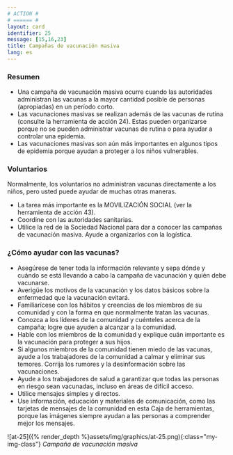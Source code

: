 ```yaml
---
# ACTION #
# ====== #
layout: card
identifier: 25
message: [15,16,23]
title: Campañas de vacunación masiva
lang: es
---
```


### Resumen

- Una campaña de vacunación masiva ocurre cuando las autoridades administran las vacunas a la mayor cantidad posible de personas (apropiadas) en un período corto.
- Las vacunaciones masivas se realizan además de las vacunas de rutina (consulte la herramienta de acción 24). Estas pueden organizarse porque no se pueden administrar vacunas de rutina o para ayudar a controlar una epidemia.
- Las vacunaciones masivas son aún más importantes en algunos tipos de epidemia porque ayudan a proteger a los niños vulnerables.

### Voluntarios

Normalmente, los voluntarios no administran vacunas directamente a los niños, pero usted puede ayudar de muchas otras maneras.
- La tarea más importante es la MOVILIZACIÓN SOCIAL (ver la herramienta de acción 43).
- Coordine con las autoridades sanitarias.
- Utilice la red de la Sociedad Nacional para dar a conocer las campañas de vacunación masiva. Ayude a organizarlos con la logística.

### ¿Cómo ayudar con las vacunas?

- Asegúrese de tener toda la información relevante y sepa dónde y cuándo se está llevando a cabo la campaña de vacunación y quién debe vacunarse.
- Averigüe los motivos de la vacunación y los datos básicos sobre la enfermedad que la vacunación evitará.
- Familiarícese con los hábitos y creencias de los miembros de su comunidad y con la forma en que normalmente tratan las vacunas.
- Conozca a los líderes de la comunidad y cuénteles acerca de la campaña; logre que ayuden a alcanzar a la comunidad.
- Hable con los miembros de la comunidad y explique cuán importante es la vacunación para proteger a sus hijos.
- Si algunos miembros de la comunidad tienen miedo de las vacunas, ayude a los trabajadores de la comunidad a calmar y eliminar sus temores. Corrija los rumores y la desinformación sobre las vacunaciones.
- Ayude a los trabajadores de salud a garantizar que todas las personas en riesgo sean vacunadas, incluso en áreas de difícil acceso.
- Utilice mensajes simples y directos.
- Use información, educación y materiales de comunicación, como las tarjetas de mensajes de la comunidad en esta Caja de herramientas, porque las imágenes siempre ayudan a las personas a comprender mejor los mensajes.

![at-25]({% render_depth %}assets/img/graphics/at-25.png){:class="my-img-class"}
*Campaña de vacunación masiva*
